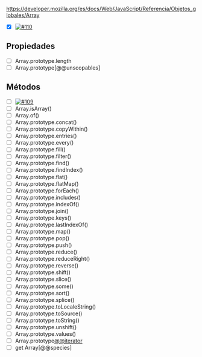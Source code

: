 https://developer.mozilla.org/es/docs/Web/JavaScript/Referencia/Objetos_globales/Array

- [x] [![#110](https://img.myrandomwebs.com/github/issues-state/js-ni/events/110.svg)](https://github.com/js-ni/events/issues/110)


## Propiedades

- [ ] Array.prototype.length
- [ ] Array.prototype[@@unscopables]

## Métodos
- [ ] [![#109](https://img.myrandomwebs.com/github/issues-state/js-ni/events/109.svg)](https://github.com/js-ni/events/issues/109)
- [ ] Array.isArray()
- [ ] Array.of()
- [ ] Array.prototype.concat()
- [ ] Array.prototype.copyWithin()
- [ ] Array.prototype.entries()
- [ ] Array.prototype.every()
- [ ] Array.prototype.fill()
- [ ] Array.prototype.filter()
- [ ] Array.prototype.find()
- [ ] Array.prototype.findIndex()
- [ ] Array.prototype.flat()
- [ ] Array.prototype.flatMap()
- [ ] Array.prototype.forEach()
- [ ] Array.prototype.includes()
- [ ] Array.prototype.indexOf()
- [ ] Array.prototype.join()
- [ ] Array.prototype.keys()
- [ ] Array.prototype.lastIndexOf()
- [ ] Array.prototype.map()
- [ ] Array.prototype.pop()
- [ ] Array.prototype.push()
- [ ] Array.prototype.reduce()
- [ ] Array.prototype.reduceRight()
- [ ] Array.prototype.reverse()
- [ ] Array.prototype.shift()
- [ ] Array.prototype.slice()
- [ ] Array.prototype.some()
- [ ] Array.prototype.sort()
- [ ] Array.prototype.splice()
- [ ] Array.prototype.toLocaleString()
- [ ] Array.prototype.toSource()
- [ ] Array.prototype.toString()
- [ ] Array.prototype.unshift()
- [ ] Array.prototype.values()
- [ ] Array.prototype[@@iterator]()
- [ ] get Array[@@species]
